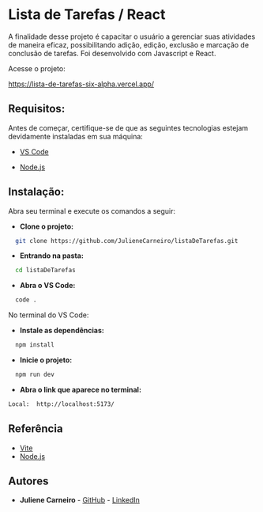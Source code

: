 
# Lista de Tarefas / React

A finalidade desse projeto é capacitar o usuário a gerenciar suas atividades de maneira eficaz, possibilitando adição, edição, exclusão e marcação de conclusão de tarefas. Foi desenvolvido com Javascript e React.

Acesse o projeto: 

https://lista-de-tarefas-six-alpha.vercel.app/



## Requisitos:

Antes de começar, certifique-se de que as seguintes tecnologias estejam devidamente instaladas em sua máquina:

* [VS Code](https://code.visualstudio.com/download)

* [Node.js](https://nodejs.org/en)

## Instalação:

Abra seu terminal e execute os comandos a seguir:

* **Clone o projeto:**

```bash
  git clone https://github.com/JulieneCarneiro/listaDeTarefas.git
```

* **Entrando na pasta:**

```bash
  cd listaDeTarefas
```

* **Abra o VS Code:**

```bash
  code . 
```
No terminal do VS Code: 

* **Instale as dependências:**

```bash
  npm install
```

* **Inicie o projeto:**

```bash
  npm run dev
```

* **Abra o link que aparece no terminal:**

```bash
Local:  http://localhost:5173/
```



## Referência

 - [Vite](https://vitejs.dev/guide/)
 - [Node.js](https://nodejs.org/en)

## Autores

- **Juliene Carneiro** - [GitHub](https://github.com/JulieneCarneiro) - [LinkedIn](https://www.linkedin.com/in/juliene-s-carneiro/)

